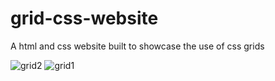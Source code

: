 # grid-css-website

A html and css website built to showcase the use of css grids

![grid2](https://user-images.githubusercontent.com/16244953/57867437-125a9880-77f9-11e9-92bf-f175d2a8cb80.JPG)
![grid1](https://user-images.githubusercontent.com/16244953/57867439-12f32f00-77f9-11e9-801c-0c3eab1bd571.JPG)
